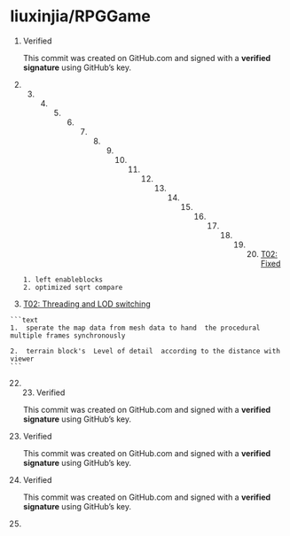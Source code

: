 # liuxinjia/RPGGame

1.  Verified

    This commit was created on GitHub.com and signed with a **verified signature** using GitHub’s key. 

2. 3. 4. 5. 6. 7. 8. 9. 10. 11. 12. 13. 14. 15. 16. 17. 18. 19. 20.  [T02: Fixed](https://github.com/liuxinjia/RPGGame/commit/58d7d9d8c4cc11f9ab6193f803f4061fd2db8542)

    ```text
    1. left enableblocks
    2. optimized sqrt compare
    ```

21.  [T02: Threading and LOD switching](https://github.com/liuxinjia/RPGGame/commit/d09bcbf3af513881afdf6f2b57b8f80c834b55cb)

    ```text
    1.  sperate the map data from mesh data to hand  the procedural multiple frames synchronously

    2.  terrain block's  Level of detail  according to the distance with viewer
    ```

22. 23.  Verified

     This commit was created on GitHub.com and signed with a **verified signature** using GitHub’s key. 

24.  Verified

     This commit was created on GitHub.com and signed with a **verified signature** using GitHub’s key. 

25.  Verified

     This commit was created on GitHub.com and signed with a **verified signature** using GitHub’s key. 

26. 
